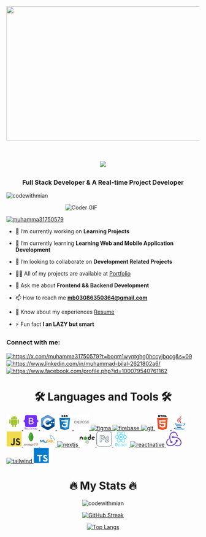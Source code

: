 <img src="https://i.pinimg.com/originals/b2/83/11/b2831136a1912c98b1cad1b4eb9ab112.gif" height="350" width="1080" frameborder="0" scrolling="no" >
<h1 align="center">    
    <img src="https://readme-typing-svg.herokuapp.com/?font=Righteous&size=35&center=true&vCenter=true&width=500&height=70&duration=4000&lines=Hi+There!+👋;+I'm+Muhammad+Bilal!;" />
</h1>                     
<h3 align="center">Full Stack Developer & A Real-time Project Developer</h3>   

<p align="left"> <img width="130" src="https://komarev.com/ghpvc/?username=codewithmian&label=Profile%20views&color=0e75b6&style=flat" alt="codewithmian" /> </p>



<img align="right" margin-top="5px" alt="Coder GIF" width=350 src="https://media.giphy.com/media/WUlplcMpOCEmTGBtBW/giphy.gif" />
         
<p align="left"> <a href="https://twitter.com/" target="blank"><img src="https://img.shields.io/twitter/follow/?logo=twitter&style=for-the-badge" alt="" /></a> </p>
     
<p align="left"> <a href="https://twitter.com/muhamma31750579" target="blank"><img src="https://img.shields.io/twitter/follow/muhamma31750579?logo=twitter&style=for-the-badge" alt="muhamma31750579" /></a> </p>

- 🔭 I’m currently working on **Learning Projects**

- 🌱 I’m currently learning **Learning Web and Mobile Application Development**

- 👯 I’m looking to collaborate on **Development Related Projects**

- 👨‍💻 All of my projects are available at <a href="https://portfolio-qu8kbf3uw-muhammad-bilals-projects-de34ca5e.vercel.app/">Portfolio</a>

- 💬 Ask me about **Frontend && Backend Development**

- 📫 How to reach me **mb03086350364@gmail.com**

- 📄 Know about my experiences <a href="https://drive.google.com/file/d/1huwxMILy8THlWvAuLR92LHPqPz3MEboZ/view">Resume</a>

- ⚡ Fun fact **I an LAZY but smart**

<h3 align="left">Connect with me:</h3>
<p align="left">
<a href="https://twitter.com/muhamma31750579?t=boqm1wyntghg0hccyjbqcg&s=09" target="blank"><img align="center" src="https://raw.githubusercontent.com/rahuldkjain/github-profile-readme-generator/master/src/images/icons/Social/twitter.svg" alt="https://x.com/muhamma31750579?t=boqm1wyntghg0hccyjbqcg&s=09" height="30" width="40" /></a>
<a href="https://linkedin.com/in/muhammad-bilal-2621802a6/" target="blank"><img align="center" src="https://raw.githubusercontent.com/rahuldkjain/github-profile-readme-generator/master/src/images/icons/Social/linked-in-alt.svg" alt="https://www.linkedin.com/in/muhammad-bilal-2621802a6/" height="30" width="40" /></a>
<a href="https://www.facebook.com/profile.php?id=100079540761162" target="blank"><img align="center" src="https://raw.githubusercontent.com/rahuldkjain/github-profile-readme-generator/master/src/images/icons/Social/facebook.svg" alt="https://www.facebook.com/profile.php?id=100079540761162" height="30" width="40" /></a>
</p>

<div align="center"> 
<h1> 🛠️ Languages and Tools 🛠️ </h1>
<p align="left"> <a href="https://developer.android.com" target="_blank" rel="noreferrer"> <img src="https://raw.githubusercontent.com/devicons/devicon/master/icons/android/android-original-wordmark.svg" alt="android" width="40" height="40"/> </a> <a href="https://getbootstrap.com" target="_blank" rel="noreferrer"> <img src="https://raw.githubusercontent.com/devicons/devicon/master/icons/bootstrap/bootstrap-plain-wordmark.svg" alt="bootstrap" width="40" height="40"/> </a> <a href="https://www.w3schools.com/cpp/" target="_blank" rel="noreferrer"> <img src="https://raw.githubusercontent.com/devicons/devicon/master/icons/cplusplus/cplusplus-original.svg" alt="cplusplus" width="40" height="40"/> </a> <a href="https://www.w3schools.com/css/" target="_blank" rel="noreferrer"> <img src="https://raw.githubusercontent.com/devicons/devicon/master/icons/css3/css3-original-wordmark.svg" alt="css3" width="40" height="40"/> </a> <a href="https://expressjs.com" target="_blank" rel="noreferrer"> <img src="https://raw.githubusercontent.com/devicons/devicon/master/icons/express/express-original-wordmark.svg" alt="express" width="40" height="40"/> </a> <a href="https://www.figma.com/" target="_blank" rel="noreferrer"> <img src="https://www.vectorlogo.zone/logos/figma/figma-icon.svg" alt="figma" width="40" height="40"/> </a> <a href="https://firebase.google.com/" target="_blank" rel="noreferrer"> <img src="https://www.vectorlogo.zone/logos/firebase/firebase-icon.svg" alt="firebase" width="40" height="40"/> </a> <a href="https://git-scm.com/" target="_blank" rel="noreferrer"> <img src="https://www.vectorlogo.zone/logos/git-scm/git-scm-icon.svg" alt="git" width="40" height="40"/> </a> <a href="https://www.w3.org/html/" target="_blank" rel="noreferrer"> <img src="https://raw.githubusercontent.com/devicons/devicon/master/icons/html5/html5-original-wordmark.svg" alt="html5" width="40" height="40"/> </a> <a href="https://www.java.com" target="_blank" rel="noreferrer"> <img src="https://raw.githubusercontent.com/devicons/devicon/master/icons/java/java-original.svg" alt="java" width="40" height="40"/> </a> <a href="https://developer.mozilla.org/en-US/docs/Web/JavaScript" target="_blank" rel="noreferrer"> <img src="https://raw.githubusercontent.com/devicons/devicon/master/icons/javascript/javascript-original.svg" alt="javascript" width="40" height="40"/> </a> <a href="https://www.mongodb.com/" target="_blank" rel="noreferrer"> <img src="https://raw.githubusercontent.com/devicons/devicon/master/icons/mongodb/mongodb-original-wordmark.svg" alt="mongodb" width="40" height="40"/> </a> <a href="https://www.mysql.com/" target="_blank" rel="noreferrer"> <img src="https://raw.githubusercontent.com/devicons/devicon/master/icons/mysql/mysql-original-wordmark.svg" alt="mysql" width="40" height="40"/> </a> <a href="https://nextjs.org/" target="_blank" rel="noreferrer"> <img src="https://cdn.worldvectorlogo.com/logos/nextjs-2.svg" alt="nextjs" width="40" height="40"/> </a> <a href="https://nodejs.org" target="_blank" rel="noreferrer"> <img src="https://raw.githubusercontent.com/devicons/devicon/master/icons/nodejs/nodejs-original-wordmark.svg" alt="nodejs" width="40" height="40"/> </a> <a href="https://www.photoshop.com/en" target="_blank" rel="noreferrer"> <img src="https://raw.githubusercontent.com/devicons/devicon/master/icons/photoshop/photoshop-line.svg" alt="photoshop" width="40" height="40"/> </a> <a href="https://reactjs.org/" target="_blank" rel="noreferrer"> <img src="https://raw.githubusercontent.com/devicons/devicon/master/icons/react/react-original-wordmark.svg" alt="react" width="40" height="40"/> </a> <a href="https://reactnative.dev/" target="_blank" rel="noreferrer"> <img src="https://reactnative.dev/img/header_logo.svg" alt="reactnative" width="40" height="40"/> </a> <a href="https://redux.js.org" target="_blank" rel="noreferrer"> <img src="https://raw.githubusercontent.com/devicons/devicon/master/icons/redux/redux-original.svg" alt="redux" width="40" height="40"/> </a> <a href="https://tailwindcss.com/" target="_blank" rel="noreferrer"> <img src="https://www.vectorlogo.zone/logos/tailwindcss/tailwindcss-icon.svg" alt="tailwind" width="40" height="40"/> </a> <a href="https://www.typescriptlang.org/" target="_blank" rel="noreferrer"> <img src="https://raw.githubusercontent.com/devicons/devicon/master/icons/typescript/typescript-original.svg" alt="typescript" width="40" height="40"/> </a> </p>
</div>
<div align="center">
<h1> 🔥 My Stats 🔥 </h1>
<img width="130" src="https://komarev.com/ghpvc/?username=codewithmian&label=Profile%20views&color=0e75b6&style=flat" alt="codewithmian" />

[![GitHub Streak](https://streak-stats.demolab.com?user=codewithmian&theme=transparent&hide_border=true)](https://git.io/streak-stats)

[![Top Langs](https://github-readme-stats.vercel.app/api/top-langs/?username=codewithmian&layout=compact&theme=transparent&hide_border=true)](https://github.com/anuraghazra/github-readme-stats)

</div>

